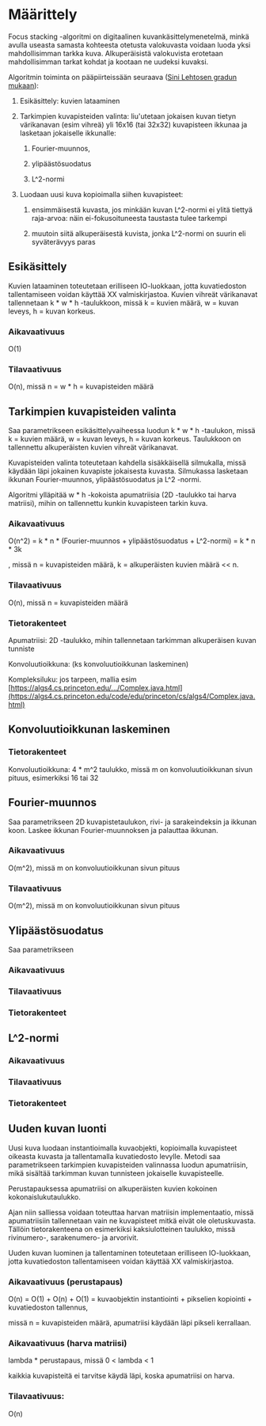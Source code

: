 # Määrittely

Focus stacking -algoritmi on digitaalinen kuvankäsittelymenetelmä, minkä avulla useasta samasta kohteesta otetusta valokuvasta voidaan luoda yksi mahdollisimman tarkka kuva. Alkuperäisistä valokuvista erotetaan mahdollisimman tarkat kohdat ja kootaan ne uudeksi kuvaksi.

Algoritmin toiminta on pääpiirteissään seuraava ([Sini Lehtosen gradun mukaan](https://helda.helsinki.fi/bitstream/handle/10138/154047/GraduSini.pdf?sequence=3)):

1. Esikäsittely: kuvien lataaminen 

2. Tarkimpien kuvapisteiden valinta: liu'utetaan jokaisen kuvan tietyn värikanavan (esim vihreä) yli 16x16 (tai 32x32) kuvapisteen ikkunaa ja lasketaan jokaiselle ikkunalle:

    1. Fourier-muunnos,

    2. ylipäästösuodatus

    3. L^2-normi

3. Luodaan uusi kuva kopioimalla siihen kuvapisteet:
    
    1. ensimmäisestä kuvasta, jos minkään kuvan L^2-normi ei ylitä tiettyä raja-arvoa: näin ei-fokusoituneesta taustasta tulee tarkempi
    
    2. muutoin siitä alkuperäisestä kuvista, jonka L^2-normi on suurin eli syväterävyys paras


## Esikäsittely

Kuvien lataaminen toteutetaan erilliseen IO-luokkaan, jotta kuvatiedoston tallentamiseen voidan käyttää XX valmiskirjastoa. Kuvien vihreät värikanavat tallennetaan k * w * h -taulukkoon, missä k = kuvien määrä, w = kuvan leveys, h = kuvan korkeus.

### Aikavaativuus

O(1)

### Tilavaativuus

O(n), missä n = w * h = kuvapisteiden määrä


## Tarkimpien kuvapisteiden valinta

Saa parametrikseen esikäsittelyvaiheessa luodun k * w * h -taulukon, missä k = kuvien määrä, w = kuvan leveys, h = kuvan korkeus. Taulukkoon on tallennettu alkuperäisten kuvien vihreät värikanavat.

Kuvapisteiden valinta toteutetaan kahdella sisäkkäisellä silmukalla, missä käydään läpi jokainen kuvapiste jokaisesta kuvasta. Silmukassa lasketaan ikkunan Fourier-muunnos, ylipäästösuodatus ja L^2 -normi.

Algoritmi ylläpitää w * h -kokoista apumatriisia (2D -taulukko tai harva matriisi), mihin on tallennettu kunkin kuvapisteen tarkin kuva.

### Aikavaativuus

O(n^2) = k * n * (Fourier-muunnos + ylipäästösuodatus + L^2-normi) = k * n * 3k

, missä n = kuvapisteiden määrä, k = alkuperäisten kuvien määrä << n.

### Tilavaativuus

O(n), missä n = kuvapisteiden määrä

### Tietorakenteet

Apumatriisi: 2D -taulukko, mihin tallennetaan tarkimman alkuperäisen kuvan tunniste

Konvoluutioikkuna: (ks konvoluutioikkunan laskeminen)

Kompleksiluku: jos tarpeen, mallia esim [https://algs4.cs.princeton.edu/.../Complex.java.html](https://algs4.cs.princeton.edu/code/edu/princeton/cs/algs4/Complex.java.html)

## Konvoluutioikkunan laskeminen


### Tietorakenteet

Konvoluutioikkuna: 4 * m^2 taulukko, missä m on konvoluutioikkunan sivun pituus, esimerkiksi 16 tai 32

## Fourier-muunnos

Saa parametrikseen 2D kuvapistetaulukon, rivi- ja sarakeindeksin ja ikkunan koon. Laskee ikkunan Fourier-muunnoksen ja palauttaa ikkunan. 

### Aikavaativuus

O(m^2), missä m on konvoluutioikkunan sivun pituus

### Tilavaativuus

O(m^2), missä m on konvoluutioikkunan sivun pituus

## Ylipäästösuodatus

Saa parametrikseen 

### Aikavaativuus

### Tilavaativuus

### Tietorakenteet

## L^2-normi

### Aikavaativuus

### Tilavaativuus

### Tietorakenteet


## Uuden kuvan luonti

Uusi kuva luodaan instantioimalla kuvaobjekti, kopioimalla kuvapisteet oikeasta kuvasta ja tallentamalla kuvatiedosto levylle. Metodi saa parametrikseen tarkimpien kuvapisteiden valinnassa luodun apumatriisin, mikä sisältää tarkimman kuvan tunnisteen jokaiselle kuvapisteelle. 

Perustapauksessa apumatriisi on alkuperäisten kuvien kokoinen kokonaislukutaulukko. 

Ajan niin salliessa voidaan toteuttaa harvan matriisin implementaatio, missä apumatriisiin tallennetaan vain ne kuvapisteet mitkä eivät ole oletuskuvasta. Tällöin tietorakenteena on esimerkiksi kaksiulotteinen taulukko, missä rivinumero-, sarakenumero- ja arvorivit. 

Uuden kuvan luominen ja tallentaminen toteutetaan erilliseen IO-luokkaan, jotta kuvatiedoston tallentamiseen voidan käyttää XX valmiskirjastoa. 

### Aikavaativuus (perustapaus)

O(n) = O(1) + O(n) + O(1) = kuvaobjektin instantiointi + pikselien kopiointi + kuvatiedoston tallennus, 

missä n = kuvapisteiden määrä, apumatriisi käydään läpi pikseli kerrallaan.

### Aikavaativuus (harva matriisi) 

lambda * perustapaus, missä 0 < lambda < 1

kaikkia kuvapisteitä ei tarvitse käydä läpi, koska apumatriisi on harva.

### Tilavaativuus: 

O(n)








